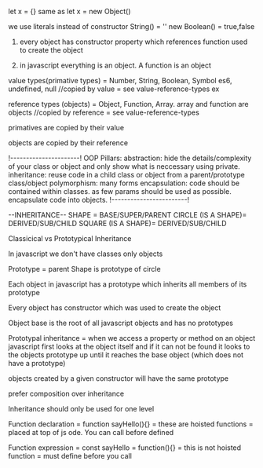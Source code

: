 let x = {} same as let x = new Object()

we use literals instead of constructor String() = ''
new Boolean() = true,false

1) every object has constructor property which references function used to create the object

2) in javascript everything is an object. A function is an object


value types(primative types) = Number, String, Boolean, Symbol es6, undefined, null
//copied by value = see value-reference-types ex

reference types (objects) = Object, Function, Array. array and function are objects
//copied by reference = see value-reference-types

primatives are copied by their value

objects are copied by their reference

!----------------------!
OOP Pillars:
abstraction: hide the details/complexity of your class or object and only show what is neccessary using private.
inheritance: reuse code in a child class or object from a parent/prototype class/object
polymorphism: many forms
encapsulation: code should be contained within classes. as few params should be used as possible. encapsulate code into objects. 
!------------------------!

--INHERITANCE--
SHAPE = BASE/SUPER/PARENT
CIRCLE (IS A SHAPE)= DERIVED/SUB/CHILD
SQUARE (IS A SHAPE)= DERIVED/SUB/CHILD

Classicical vs Prototypical Inheritance

In javascript we don't have classes only objects

Prototype = parent 
Shape is prototype of circle

Each object in javascript has a prototype which inherits all members of its prototype

Every object has constructor which was used to create the object

Object base is the root of all javascript objects and has no prototypes

Prototypal inheritance = when we access a property or method on an object javascript first looks at the object itself and if it can not be found it looks to the objects prototype up until it reaches the base object (which does not have a prototype)


objects created by a given constructor will have the same prototype

prefer composition over inheritance

Inheritance should only be used for one level

Function declaration = function sayHello(){} = these are hoisted functions = placed at top of js ode. You can call before defined

Function expression = const sayHello = function(){} = this is not hoisted function = must define before you call

